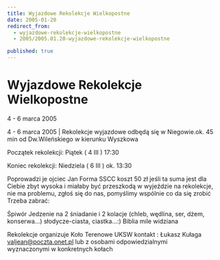 ```yaml
---
title: Wyjazdowe Rekolekcje Wielkopostne
date: 2005-01-20
redirect_from: 
  - wyjazdowe-rekolekcje-wielkopostne
  - 2005/2005.01.20-wyjazdowe-rekolekcje-wielkopostne

published: true
---
```




# Wyjazdowe Rekolekcje Wielkopostne

<time>4 - 6 marca 2005</time>

4 - 6 marca 2005 | Rekolekcje wyjazdowe odbędą się w Niegowie.ok. 45 min od Dw.Wileńskiego w kierunku Wyszkowa 

Początek rekolekcji: Piątek ( 4 III ) 17:30

Koniec rekolekcji:  Niedziela ( 6 III ) ok. 13:30

Poprowadzi je ojciec Jan Forma SSCC
koszt 50 zł
jeśli ta suma jest dla Ciebie zbyt wysoka i miałaby być przeszkodą w wyjeździe na  rekolekcje, nie ma problemu, zgłoś się do nas, pomyślimy wspólnie co da się zrobić
Trzeba zabrać: 

Śpiwór
Jedzenie na 2 śniadanie i 2 kolacje (chleb, wędlina, ser, dżem, konserwa&#8230;)
słodycze-ciasta, ciastka&#8230;:)
Biblia mile widziana 

Rekolekcje organizuje Koło Terenowe UKSW
kontakt : Łukasz Kułaga valjean@poczta.onet.pl
              lub z osobami odpowiedzialnymi   
              wyznaczonymi w konkretnych kołach

<!--CONTENT FROM OLD SERVER (jos before 2013): 4 - 6 marca 2005 | Rekolekcje wyjazdowe odbędą się w Niegowie.ok. 45 min od Dw.Wileńskiego w kierunku Wyszkowa 

Początek rekolekcji: Piątek ( 4 III ) 17:30

Koniec rekolekcji:  Niedziela ( 6 III ) ok. 13:30

Poprowadzi je ojciec Jan Forma SSCC
koszt 50 zł
jeśli ta suma jest dla Ciebie zbyt wysoka i miałaby być przeszkodą w wyjeździe na  rekolekcje, nie ma problemu, zgłoś się do nas, pomyślimy wspólnie co da się zrobić
Trzeba zabrać: 

Śpiwór
Jedzenie na 2 śniadanie i 2 kolacje (chleb, wędlina, ser, dżem, konserwa&#8230;)
słodycze-ciasta, ciastka&#8230;:)
Biblia mile widziana 

Rekolekcje organizuje Koło Terenowe UKSW
kontakt : Łukasz Kułaga valjean@poczta.onet.pl
              lub z osobami odpowiedzialnymi   
              wyznaczonymi w konkretnych kołach
 

-->

<!--{{json:{"created_date":"2005-01-20 14:56:48","publish_down":"0000-00-00 00:00:00","id":"201"}}}-->